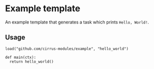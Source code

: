 # Example template

An example template that generates a task which prints `Hello, World!`.

## Usage

```
load("github.com/cirrus-modules/example", "hello_world")

def main(ctx):
  return hello_world()
```

